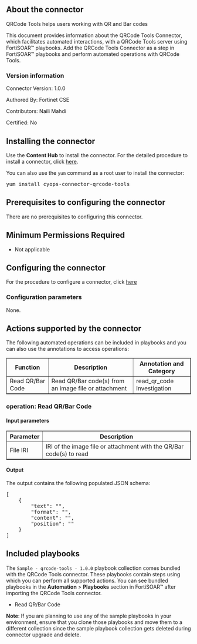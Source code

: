 
<h2>About the connector</h2>

<p>QRCode Tools helps users working with QR and Bar codes</p>

<p>This document provides information about the QRCode Tools Connector, which facilitates automated interactions, with a QRCode Tools server using FortiSOAR&trade; playbooks. Add the QRCode Tools Connector as a step in FortiSOAR&trade; playbooks and perform automated operations with QRCode Tools.</p>

<h3>Version information</h3>

<p>Connector Version: 1.0.0</p>

<p>Authored By: Fortinet CSE</p>

<p>Contributors: Naili Mahdi</p>

<p>Certified: No</p>

<h2>Installing the connector</h2>

<p>Use the <strong>Content Hub</strong> to install the connector. For the detailed procedure to install a connector, click <a href="https://docs.fortinet.com/document/fortisoar/0.0.0/installing-a-connector/1/installing-a-connector" target="_top">here</a>.</p><p>You can also use the <code>yum</code> command as a root user to install the connector:</p>

<pre>yum install cyops-connector-qrcode-tools</pre>

<h2>Prerequisites to configuring the connector</h2>

<p>There are no prerequisites to configuring this connector.</p>

<h2>Minimum Permissions Required</h2>

<ul>
<li>Not applicable</li>
</ul>

<h2>Configuring the connector</h2>

<p>For the procedure to configure a connector, click <a href="https://docs.fortinet.com/document/fortisoar/0.0.0/configuring-a-connector/1/configuring-a-connector">here</a></p>

<h3>Configuration parameters</h3>

<p>None.</p>

<h2>Actions supported by the connector</h2>

<p>The following automated operations can be included in playbooks and you can also use the annotations to access operations:</p>

<table border=1><thead><tr><th>Function</th><th>Description</th><th>Annotation and Category</th></tr></thead><tbody><tr><td>Read QR/Bar Code</td><td>Read QR/Bar code(s) from an image file or attachment</td><td>read_qr_code <br/>Investigation</td></tr>
</tbody></table>

<h3>operation: Read QR/Bar Code</h3>

<h4>Input parameters</h4>

<table border=1><thead><tr><th>Parameter</th><th>Description</th></tr></thead><tbody><tr><td>File IRI</td><td>IRI of the image file or attachment with the QR/Bar code(s) to read
</td></tr></tbody></table>

<h4>Output</h4>

<p>The output contains the following populated JSON schema:</p>

<pre>[
    {
        "text": "",
        "format": "",
        "content": "",
        "position": ""
    }
]</pre>

<h2>Included playbooks</h2>

<p>The <code>Sample - qrcode-tools - 1.0.0</code> playbook collection comes bundled with the QRCode Tools connector. These playbooks contain steps using which you can perform all supported actions. You can see bundled playbooks in the <strong>Automation</strong> &gt; <strong>Playbooks</strong> section in FortiSOAR&trade; after importing the QRCode Tools connector.</p>

<ul>
<li>Read QR/Bar Code</li>
</ul>

<p><strong>Note</strong>: If you are planning to use any of the sample playbooks in your environment, ensure that you clone those playbooks and move them to a different collection since the sample playbook collection gets deleted during connector upgrade and delete.</p>
